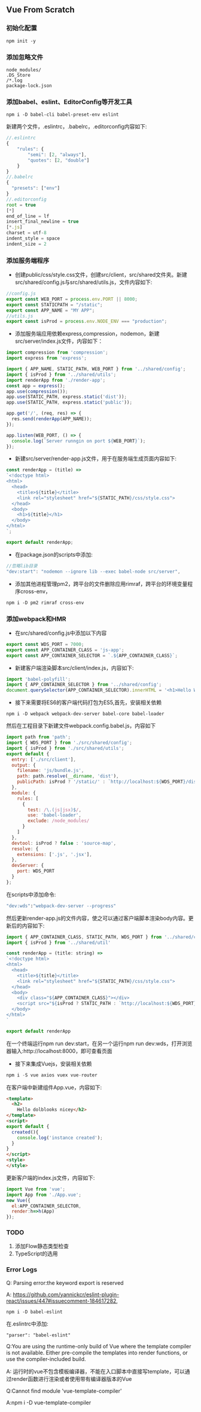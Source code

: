 ## Vue From Scratch
### 初始化配置
```
npm init -y
```
### 添加忽略文件
```
node_modules/
.DS_Store
/*.log
package-lock.json
```

### 添加babel、eslint、EditorConfig等开发工具
```
npm i -D babel-cli babel-preset-env eslint
```
新建两个文件，.eslintrc，.babelrc，.editorconfig内容如下:
```js
//.eslintrc
{
    "rules": {
        "semi": [2, "always"],
        "quotes": [2, "double"]
    }
}
//.babelrc
{
  "presets": ["env"]
}
//.editorconfig
root = true
[*]
end_of_line = lf
insert_final_newline = true
[*.js]
charset = utf-8
indent_style = space
indent_size = 2
```
### 添加服务端程序
- 创建public/css/style.css文件，创建src/client，src/shared文件夹。新建src/shared/config.js与src/shared/utils.js，文件内容如下:
```js
//config.js
export const WEB_PORT = process.env.PORT || 8000;
export const STATICPATH = "/static";
export const APP_NAME = "MY APP";
//utils.js
export const isProd = process.env.NODE_ENV === "production";
```
- 添加服务端应用依赖express,compression，nodemon，新建src/server/index.js文件，内容如下：
```js
import compression from 'compression';
import express from 'express';

import { APP_NAME, STATIC_PATH, WEB_PORT } from '../shared/config';
import { isProd } from '../shared/utils';
import renderApp from './render-app';
const app = express();
app.use(compression());
app.use(STATIC_PATH, express.static('dist'));
app.use(STATIC_PATH, express.static('public'));

app.get('/', (req, res) => {
  res.send(renderApp(APP_NAME));
});

app.listen(WEB_PORT, () => {
  console.log(`Server runngin on port ${WEB_PORT}`);
});
```
- 新建src/server/render-app.js文件，用于在服务端生成页面内容如下:
```js
const renderApp = (title) =>
`<!doctype html>
<html>
  <head>
    <title>${title}</title>
    <link rel="stylesheet" href="${STATIC_PATH}/css/style.css">
  </head>
  <body>
    <h1>${title}</h1>
  </body>
</html>
`;

export default renderApp;
```
- 在package.json的scripts中添加:
```js
//忽略lib目录
"dev:start": "nodemon --ignore lib --exec babel-node src/server",
```
- 添加其他进程管理pm2，跨平台的文件删除应用rimraf，跨平台的环境变量程序cross-env，
```
npm i -D pm2 rimraf cross-env
```

### 添加webpack和HMR
- 在src/shared/config.js中添加以下内容
```js
export const WDS_PORT = 7000;
export const APP_CONTAINER_CLASS = 'js-app';
export const APP_CONTAINER_SELECTOR = `.${APP_CONTAINER_CLASS}`;
```
- 新建客户端渲染脚本src/client/index.js，内容如下:
```js
import 'babel-polyfill';
import { APP_CONTAINER_SELECTOR } from '../shared/config';
document.querySelector(APP_CONTAINER_SELECTOR).innerHTML = '<h1>Hello Webpack!</h1>';
```
- 接下来需要将ES6的客户端代码打包为ES5,首先，安装相关依赖
```
npm i -D webpack webpack-dev-server babel-core babel-loader
```
然后在工程目录下新建文件webpack.config.babel.js，内容如下
```js
import path from 'path';
import { WDS_PORT } from './src/shared/config';
import { isProd } from './src/shared/utils';
export default {
  entry: ['./src/client'],
  output: {
    filename: 'js/bundle.js',
    path: path.resolve(__dirname, 'dist'),
    publicPath: isProd ? '/static/' : `http://localhost:${WDS_PORT}/dist/`,
  },
  module: {
    rules: [
      {
        test: /\.(js|jsx)$/,
        use: 'babel-loader',
        exclude: /node_modules/
      }
    ]
  },
  devtool: isProd ? false : 'source-map',
  resolve: {
    extensions: ['.js', '.jsx'],
  },
  devServer: {
    port: WDS_PORT
  }
};
```
在scripts中添加命令:
```bash
"dev:wds":"webpack-dev-server --progress"
```
然后更新render-app.js的文件内容，使之可以通过客户端脚本渲染body内容。更新后的内容如下:
```js
import { APP_CONTAINER_CLASS, STATIC_PATH, WDS_PORT } from '../shared/config'
import { isProd } from '../shared/util'

const renderApp = (title: string) =>
`<!doctype html>
<html>
  <head>
    <title>${title}</title>
    <link rel="stylesheet" href="${STATIC_PATH}/css/style.css">
  </head>
  <body>
    <div class="${APP_CONTAINER_CLASS}"></div>
    <script src="${isProd ? STATIC_PATH : `http://localhost:${WDS_PORT}/dist`}/js/bundle.js"></script>
  </body>
</html>
`

export default renderApp
```
在一个终端运行npm run dev:start，在另一个运行npm run dev:wds，打开浏览器输入:http://localhost:8000，即可查看页面
- 接下来集成Vuejs，安装相关依赖
```js
npm i -S vue axios vuex vue-router
```

在客户端中新建组件App.vue，内容如下:
```html
<template>
  <h2>
    Hello dolblooks nicey</h2>
</template>
<script>
export default {
  created(){
    console.log('instance created');
  }
}
</script>
<style>
</style>
```
更新客户端的index.js文件，内容如下:
```js
import Vue from 'vue';
import App from './App.vue';
new Vue({
  el:APP_CONTAINER_SELECTOR,
  render:h=>h(App)
});
```

### TODO
1. 添加Flow静态类型检查
2. TypeScript的选用


### Error Logs
 Q: Parsing error:the keyword export is reserved 
 
 A: https://github.com/yannickcr/eslint-plugin-react/issues/447#issuecomment-184617282,
 ```
 npm i -D babel-eslint
 ```
 在.eslintrc中添加:
 ```
 "parser": "babel-eslint"
 ```

 Q:You are using the runtime-only build of Vue where the template compiler is not available. Either pre-compile the templates into render functions, or use the compiler-included build.

 A: 运行时的vue不包含模板编译器，不能在入口脚本中直接写template，可以通过render函数进行渲染或者使用带有编译器版本的Vue

 Q:Cannot find module 'vue-template-compiler'  
 
 A:npm i -D vue-template-compiler

